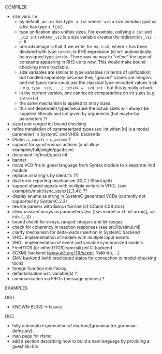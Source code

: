 COMPILER

- size vars. I.e.
   - by default, an `int` has type `'a int` where `'a` is a _size variable_ (just as a list has type `a list`). 
   - type unification also unifies sizes. For example, unifying `8 int` and `_v12 int` (where `_v12`
     is a size variable creates the indirection `_v12 -> 8`
   - one advantage is that if we write, for ex, `z:=0`, where `z` has been declared with type
     `int<8>`, le RHS expression (`0`) will automatically be assigned type `int<8>`. There was no
     way to "refine" the type of constants appearing in RHS up to now. This would make bound
     checking more tractable.
   - size variables are similar to type variables (in terms of unification) but handled separately
     because they "ground" values are _integers_ and not _types_ (one could use the classical
     type-encoded values trick - e.g. `type _sz8; ...; int<8> = _sz8 int` - but this is really a
     hack
   - in the current version, one cannot do _computations_ on int sizes (e.g. `int<n+1>`)
   - the same mechanism is applied to array sizes
   - this _not_ dependent types because the actual sizes will always be supplied litteraly and not
     given by arguments (but maybe by parameters ?)
- sized and ranged int bound checking
- refine translation of parameterized types (ex: int<n> when [n] is a model parameter) in SystemC and VHDL backends
- `CModel.c_consts` = `c_params` ? 
- support for synchronous actions (and allow examples/full/single/pgcd:sim)
- document lib/host/guest.ml
- banner
- move VCD fns in guest language from Syntax module to a separate Vcd module
- replace all string's by Ident.t's (?)
- dual error reporting mechanism (CLC / RfsmLight)
- support shared signals with multiple writers in VHDL (see examples/multi/sync_vp/ex{2,3,4}) ??
- display enums as string in SystemC generated VCDs (currently not supported by SystemC 2.3) 
- rewrite parsers with $sloc+%inline (cf OCaml 4.08 srcs)
- allow _unsized_ arrays as parameters (ex: [fsm model m <t: int array[], sz: int> (...)])
- bound check for arrays, ranged integers and bit ranges
- check for coherency in reaction responses (see src/lib/simul.ml)
- clarify mechanism for delta-waits insertion in SystemC backend
- VHDL implementation of models with multiple input events
- VHDL implementation of event and variable synchronized models
- FreeRTOS (or other RTOS) specialized C-backend
- SCXML backend (www.w3.org/TR/scxml, Yakindu, ...)
- SMV backend (with predicated states for connection to model-checking tools)
- foreign function interfacing
- defactorisation wrt. variable(s) ?
- communication via FIFOs (message queues) ?

EXAMPLES

DIST

- KNOWN-BUGS -> Issues

DOC
- fully automatize generation of doc/um/{grammar.tex,grammar-defns.sty}
- man page for rfsmc
- add a section describing how to build a new language by providing a guest lib+bin
